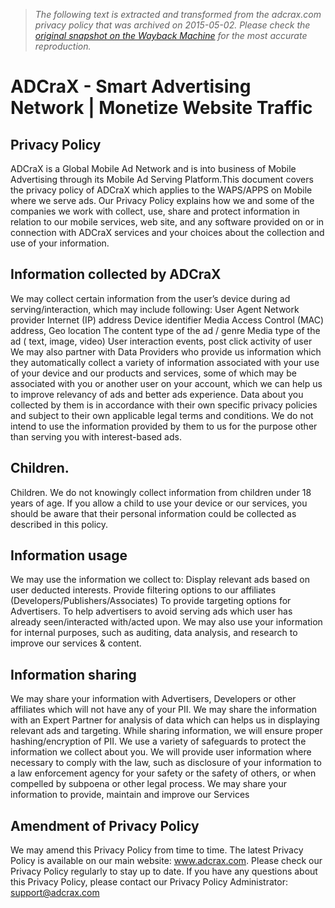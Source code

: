 > *The following text is extracted and transformed from the adcrax.com privacy policy that was archived on 2015-05-02. Please check the [original snapshot on the Wayback Machine](https://web.archive.org/web/20150502121848id_/http%3A//in.adcrax.com/privacy.html) for the most accurate reproduction.*

# ADCraX - Smart Advertising Network | Monetize Website Traffic

## Privacy Policy

ADCraX is a Global Mobile Ad Network and is into business of Mobile Advertising through its Mobile Ad Serving Platform.This document covers the privacy policy of ADCraX which applies to the WAPS/APPS on Mobile where we serve ads. Our Privacy Policy explains how we and some of the companies we work with collect, use, share and protect information in relation to our mobile services, web site, and any software provided on or in connection with ADCraX services and your choices about the collection and use of your information. 

## Information collected by ADCraX

We may collect certain information from the user’s device during ad serving/interaction, which may include following: User Agent Network provider Internet (IP) address Device identifier Media Access Control (MAC) address, Geo location The content type of the ad / genre Media type of the ad ( text, image, video) User interaction events, post click activity of user We may also partner with Data Providers who provide us information which they automatically collect a variety of information associated with your use of your device and our products and services, some of which may be associated with you or another user on your account, which we can help us to improve relevancy of ads and better ads experience. Data about you collected by them is in accordance with their own specific privacy policies and subject to their own applicable legal terms and conditions. We do not intend to use the information provided by them to us for the purpose other than serving you with interest-based ads. 

## Children.

Children. We do not knowingly collect information from children under 18 years of age. If you allow a child to use your device or our services, you should be aware that their personal information could be collected as described in this policy. 

## Information usage

We may use the information we collect to: Display relevant ads based on user deducted interests. Provide filtering options to our affiliates (Developers/Publishers/Associates) To provide targeting options for Advertisers. To help advertisers to avoid serving ads which user has already seen/interacted with/acted upon. We may also use your information for internal purposes, such as auditing, data analysis, and research to improve our services & content. 

## Information sharing

We may share your information with Advertisers, Developers or other affiliates which will not have any of your PII. We may share the information with an Expert Partner for analysis of data which can helps us in displaying relevant ads and targeting. While sharing information, we will ensure proper hashing/encryption of PII. We use a variety of safeguards to protect the information we collect about you. We will provide user information where necessary to comply with the law, such as disclosure of your information to a law enforcement agency for your safety or the safety of others, or when compelled by subpoena or other legal process. We may share your information to provide, maintain and improve our Services 

## Amendment of Privacy Policy

We may amend this Privacy Policy from time to time. The latest Privacy Policy is available on our main website: www.adcrax.com. Please check our Privacy Policy regularly to stay up to date. If you have any questions about this Privacy Policy, please contact our Privacy Policy Administrator: support@adcrax.com 
